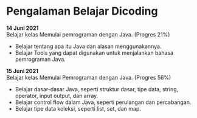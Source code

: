 # Pengalaman Belajar Dicoding

**14 Juni 2021**<br>
Belajar kelas Memulai pemrograman dengan Java. (Progres 21%)
* Belajar tentang apa itu Java dan alasan menggunakannya.
* Belajar Tools yang dapat digunakan untuk menjalankan bahasa pemrograman Java.

**15 Juni 2021**<br>
Belajar kelas Memulai Pemrograman dengan Java. (Progres 56%)
* Belajar dasar-dasar Java, seperti struktur dasar, tipe data, string, operator, input output, dan array.
* Belajar control flow dalam Java, seperti perulangan dan percabangan.
* Belajar tipe data koleksi, seperti list, set, dan map.
